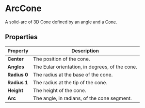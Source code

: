 # ArcCone

A solid-arc of 3D Cone defined by an angle and a [Cone](Type-Cone.md).

## Properties

| **Property** | **Description**                                 |
| ------------ | ----------------------------------------------- |
| **Center**   | The position of the cone.                       |
| **Angles**   | The Eular orientation, in degrees, of the cone. |
| **Radius 0** | The radius at the base of the cone.             |
| **Radius 1** | The radius at the tip of the cone.              |
| **Height**   | The height of the cone.                         |
| **Arc**      | The angle, in radians, of the cone segment.     |

